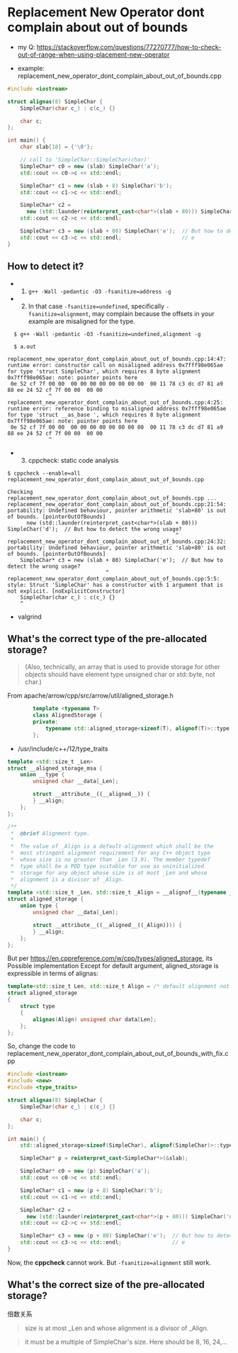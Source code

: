 # Replacement New Operator dont complain about out of bounds
- my Q: https://stackoverflow.com/questions/77270777/how-to-check-out-of-range-when-using-placement-new-operator

- example: replacement_new_operator_dont_complain_about_out_of_bounds.cpp

```c++
#include <iostream>

struct alignas(8) SimpleChar {
    SimpleChar(char c_) : c(c_) {}

    char c;
};

int main() {
    char slab[10] = {'\0'};

    // call to 'SimpleChar::SimpleChar(char)'
    SimpleChar* c0 = new (slab) SimpleChar('a');
    std::cout << c0->c << std::endl;

    SimpleChar* c1 = new (slab + 8) SimpleChar('b');
    std::cout << c1->c << std::endl;

    SimpleChar* c2 =
      new (std::launder(reinterpret_cast<char*>(slab + 80))) SimpleChar('d');  // But how to detect the wrong usage?
    std::cout << c2->c << std::endl;                                           // d

    SimpleChar* c3 = new (slab + 80) SimpleChar('e');  // But how to detect the wrong usage?
    std::cout << c3->c << std::endl;                   // e
}
```

## How to detect it?

- 1. `g++ -Wall -pedantic -O3 -fsanitize=address -g`

- 2. In that case `-fsanitize=undefined`, specifically `-fsanitize=alignment`, may complain because the offsets in your example are misaligned for the type.
```
  $ g++ -Wall -pedantic -O3 -fsanitize=undefined,alignment -g

  $ a.out
  replacement_new_operator_dont_complain_about_out_of_bounds.cpp:14:47: runtime error: constructor call on misaligned address 0x7fff98e065ae for type 'struct SimpleChar', which requires 8 byte alignment
0x7fff98e065ae: note: pointer points here
 0e 52 cf 7f 00 00  00 00 00 00 00 00 00 00  00 11 78 c3 dc d7 81 a9  88 ee 24 52 cf 7f 00 00  00 00
             ^ 
replacement_new_operator_dont_complain_about_out_of_bounds.cpp:4:25: runtime error: reference binding to misaligned address 0x7fff98e065ae for type 'struct __as_base ', which requires 8 byte alignment
0x7fff98e065ae: note: pointer points here
 0e 52 cf 7f 00 00  00 00 00 00 00 00 00 00  00 11 78 c3 dc d7 81 a9  88 ee 24 52 cf 7f 00 00  00 00
             ^ 
```

- 3. cppcheck: static code analysis
```
$ cppcheck --enable=all replacement_new_operator_dont_complain_about_out_of_bounds.cpp

Checking replacement_new_operator_dont_complain_about_out_of_bounds.cpp ...
replacement_new_operator_dont_complain_about_out_of_bounds.cpp:21:54: portability: Undefined behaviour, pointer arithmetic 'slab+80' is out of bounds. [pointerOutOfBounds]
      new (std::launder(reinterpret_cast<char*>(slab + 80))) SimpleChar('d');  // But how to detect the wrong usage?
                                                     ^
replacement_new_operator_dont_complain_about_out_of_bounds.cpp:24:32: portability: Undefined behaviour, pointer arithmetic 'slab+80' is out of bounds. [pointerOutOfBounds]
    SimpleChar* c3 = new (slab + 80) SimpleChar('e');  // But how to detect the wrong usage?
                               ^
replacement_new_operator_dont_complain_about_out_of_bounds.cpp:5:5: style: Struct 'SimpleChar' has a constructor with 1 argument that is not explicit. [noExplicitConstructor]
    SimpleChar(char c_) : c(c_) {}
    ^
```

- valgrind

## What's the correct type of the pre-allocated storage?

> (Also, technically, an array that is used to provide storage for other objects should have element type unsigned char or std::byte, not char.)

From apache/arrow/cpp/src/arrow/util/aligned_storage.h
```c++
        template <typename T>
        class AlignedStorage {
        private:
            typename std::aligned_storage<sizeof(T), alignof(T)>::type data_;
        };
```
- /usr/include/c++/12/type_traits
```c++
template <std::size_t _Len>
struct __aligned_storage_msa {
    union __type {
        unsigned char __data[_Len];

        struct __attribute__((__aligned__)) {
        } __align;
    };
};

/**
 *  @brief Alignment type.
 *
 *  The value of _Align is a default-alignment which shall be the
 *  most stringent alignment requirement for any C++ object type
 *  whose size is no greater than _Len (3.9). The member typedef
 *  type shall be a POD type suitable for use as uninitialized
 *  storage for any object whose size is at most _Len and whose
 *  alignment is a divisor of _Align.
 */
template <std::size_t _Len, std::size_t _Align = __alignof__(typename __aligned_storage_msa<_Len>::__type)>
struct aligned_storage {
    union type {
        unsigned char __data[_Len];

        struct __attribute__((__aligned__((_Align)))) {
        } __align;
    };
};
```
But per https://en.cppreference.com/w/cpp/types/aligned_storage, its Possible implementation
Except for default argument, aligned_storage is expressible in terms of alignas:
```c++
template<std::size_t Len, std::size_t Align = /* default alignment not implemented */>
struct aligned_storage
{
    struct type
    {
        alignas(Align) unsigned char data[Len];
    };
};
```


So, change the code to replacement_new_operator_dont_complain_about_out_of_bounds_with_fix.cpp
```c++
#include <iostream>
#include <new>
#include <type_traits>

struct alignas(8) SimpleChar {
    SimpleChar(char c_) : c(c_) {}

    char c;
};

int main() {
    std::aligned_storage<sizeof(SimpleChar), alignof(SimpleChar)>::type slab;

    SimpleChar* p = reinterpret_cast<SimpleChar*>(&slab);

    SimpleChar* c0 = new (p) SimpleChar('a');
    std::cout << c0->c << std::endl;

    SimpleChar* c1 = new (p + 8) SimpleChar('b');
    std::cout << c1->c << std::endl;

    SimpleChar* c2 =
      new (std::launder(reinterpret_cast<char*>(p + 80))) SimpleChar('d');  // But how to detect the wrong usage?
    std::cout << c2->c << std::endl;                                        // d

    SimpleChar* c3 = new (p + 80) SimpleChar('e');  // But how to detect the wrong usage?
    std::cout << c3->c << std::endl;                // e
}
```

Now, the __cppcheck__ cannot work. But `-fsanitize=alignment` still work.

## What's the correct size of the pre-allocated storage?
倍数关系

> size is at most _Len and whose alignment is a divisor of _Align.

> it must be a multiple of SimpleChar's size. Here should be 8, 16, 24,...

